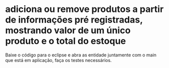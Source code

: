 # adiciona ou remove produtos a partir de informações pré registradas, mostrando valor de um único produto e o total do estoque
Baixe o código para o eclipse e abra as entidade juntamente com o main que está em aplicação, faça os testes necessários.
